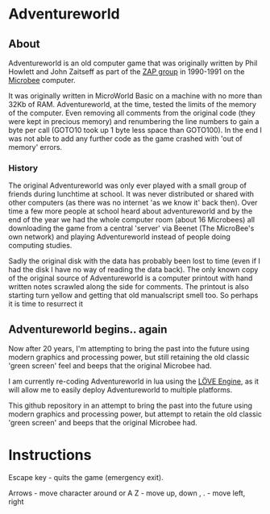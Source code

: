 # Adventureworld

## About
Adventureworld is an old computer game that was originally written by Phil Howlett and John Zaitseff as part of the [ZAP group](http://www.zap.org.au/) in 1990-1991 on the [Microbee](http://en.wikipedia.org/wiki/MicroBee) computer.

It was originally written in MicroWorld Basic on a machine with no more than 32Kb of RAM.  Adventureworld, at the time, tested the limits of the memory of the computer. Even removing all comments from the original code (they were kept in precious memory) and renumbering the line numbers to gain a byte per call (GOTO10 took up 1 byte less space than GOTO100). In the end I was not able to add any further code as the game crashed with 'out of memory' errors.

### History
The original Adventureworld was only ever played with a small group of friends during lunchtime at school.  It was never distributed or shared with other computers (as there was no internet 'as we know it' back then). Over time a few more people at school heard about adventureworld and by the end of the year we had the whole computer room (about 16 Microbees) all downloading the game from a central 'server' via Beenet (The MicroBee's own network) and playing Adventureworld instead of people doing computing studies.

Sadly the original disk with the data has probably been lost to time (even if I had the disk I have no way of reading the data back). The only known copy of the original source of Adventureworld is a computer printout with hand written notes scrawled along the side for comments. The printout is also starting turn yellow and getting that old manualscript smell too. So perhaps it is time to resurrect it

## Adventureworld begins.. again
Now after 20 years, I'm attempting to bring the past into the future using modern graphics and processing power, but still retaining the old classic 'green screen' feel and beeps that the original Microbee had.

I am currently re-coding Adventureworld in lua using the [LÖVE Engine](http://www.love2d.org), as it will allow me to easily deploy Adventureworld to multiple platforms.

This github repository in an attempt to bring the past into the future using modern graphics and processing power, but attempt to retain the old classic 'green screen' and beeps that the original Microbee had.

# Instructions
Escape key - quits the game (emergency exit).

Arrows - move character around
  or
A Z - move up, down
, . - move left, right
